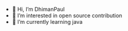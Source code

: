 - 👋 Hi, I’m  DhimanPaul
- 👀 I’m interested in open source contribution 
- 🌱 I’m currently learning java 
